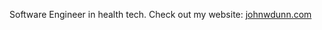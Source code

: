 Software Engineer in health tech. Check out my website: [johnwdunn.com](https://www.johnwdunn.com/)

